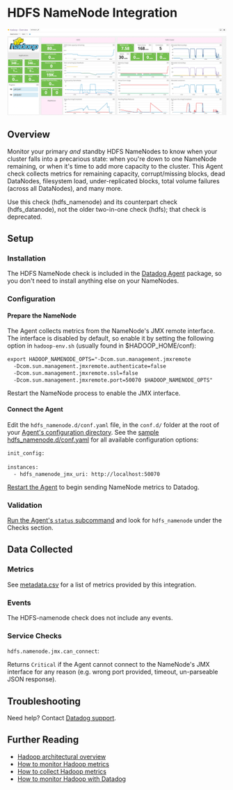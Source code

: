 # HDFS NameNode Integration

![HDFS Dashboard][11]

## Overview

Monitor your primary _and_ standby HDFS NameNodes to know when your cluster falls into a precarious state: when you're down to one NameNode remaining, or when it's time to add more capacity to the cluster. This Agent check collects metrics for remaining capacity, corrupt/missing blocks, dead DataNodes, filesystem load, under-replicated blocks, total volume failures (across all DataNodes), and many more.

Use this check (hdfs_namenode) and its counterpart check (hdfs_datanode), not the older two-in-one check (hdfs); that check is deprecated.

## Setup
### Installation

The HDFS NameNode check is included in the [Datadog Agent][12] package, so you don't need to install anything else on your NameNodes.

### Configuration
#### Prepare the NameNode

The Agent collects metrics from the NameNode's JMX remote interface. The interface is disabled by default, so enable it by setting the following option in `hadoop-env.sh` (usually found in $HADOOP_HOME/conf):

```
export HADOOP_NAMENODE_OPTS="-Dcom.sun.management.jmxremote
  -Dcom.sun.management.jmxremote.authenticate=false
  -Dcom.sun.management.jmxremote.ssl=false
  -Dcom.sun.management.jmxremote.port=50070 $HADOOP_NAMENODE_OPTS"
```

Restart the NameNode process to enable the JMX interface.

#### Connect the Agent

Edit the `hdfs_namenode.d/conf.yaml` file, in the `conf.d/` folder at the root of your [Agent's configuration directory][13]. See the [sample hdfs_namenode.d/conf.yaml][14] for all available configuration options:

```
init_config:

instances:
  - hdfs_namenode_jmx_uri: http://localhost:50070
```

[Restart the Agent][15] to begin sending NameNode metrics to Datadog.

### Validation

[Run the Agent's `status` subcommand][16] and look for `hdfs_namenode` under the Checks section.

## Data Collected
### Metrics

See [metadata.csv][17] for a list of metrics provided by this integration.

### Events
The HDFS-namenode check does not include any events.

### Service Checks

`hdfs.namenode.jmx.can_connect`:

Returns `Critical` if the Agent cannot connect to the NameNode's JMX interface for any reason (e.g. wrong port provided, timeout, un-parseable JSON response).

## Troubleshooting
Need help? Contact [Datadog support][18].

## Further Reading

* [Hadoop architectural overview][19]
* [How to monitor Hadoop metrics][110]
* [How to collect Hadoop metrics][111]
* [How to monitor Hadoop with Datadog][112]


[11]: https://raw.githubusercontent.com/DataDog/integrations-core/master/hdfs_datanode/images/hadoop_dashboard.png
[12]: https://app.datadoghq.com/account/settings#agent
[13]: https://docs.datadoghq.com/agent/guide/agent-configuration-files/?tab=agentv6#agent-configuration-directory
[14]: https://github.com/DataDog/integrations-core/blob/master/hdfs_namenode/datadog_checks/hdfs_namenode/data/conf.yaml.example
[15]: https://docs.datadoghq.com/agent/guide/agent-commands/?tab=agentv6#start-stop-and-restart-the-agent
[16]: https://docs.datadoghq.com/agent/guide/agent-commands/?tab=agentv6#agent-status-and-information
[17]: https://github.com/DataDog/integrations-core/blob/master/hdfs_namenode/metadata.csv
[18]: https://docs.datadoghq.com/help
[19]: https://www.datadoghq.com/blog/hadoop-architecture-overview
[110]: https://www.datadoghq.com/blog/monitor-hadoop-metrics
[111]: https://www.datadoghq.com/blog/collecting-hadoop-metrics
[112]: https://www.datadoghq.com/blog/monitor-hadoop-metrics-datadog
